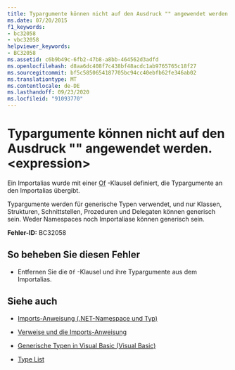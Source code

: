 ```yaml
---
title: Typargumente können nicht auf den Ausdruck "" angewendet werden. <expression>
ms.date: 07/20/2015
f1_keywords:
- bc32058
- vbc32058
helpviewer_keywords:
- BC32058
ms.assetid: c6b9b49c-6fb2-47b8-a8bb-464562d3adfd
ms.openlocfilehash: d8aa6dc408f7c438bf48acdc1ab9765765c18f27
ms.sourcegitcommit: bf5c5850654187705bc94cc40ebfb62fe346ab02
ms.translationtype: MT
ms.contentlocale: de-DE
ms.lasthandoff: 09/23/2020
ms.locfileid: "91093770"
---
```

# <a name="type-arguments-cannot-be-applied-to-the-expression-expression"></a>Typargumente können nicht auf den Ausdruck "" angewendet werden. \<expression>

Ein Importalias wurde mit einer [Of](../language-reference/statements/of-clause.md) -Klausel definiert, die Typargumente an den Importalias übergibt.  
  
 Typargumente werden für generische Typen verwendet, und nur Klassen, Strukturen, Schnittstellen, Prozeduren und Delegaten können generisch sein. Weder Namespaces noch Importaliase können generisch sein.  
  
 **Fehler-ID:** BC32058  
  
## <a name="to-correct-this-error"></a>So beheben Sie diesen Fehler  
  
- Entfernen Sie die `Of` -Klausel und ihre Typargumente aus dem Importalias.  
  
## <a name="see-also"></a>Siehe auch

- [Imports-Anweisung (.NET-Namespace und Typ)](../language-reference/statements/imports-statement-net-namespace-and-type.md)
- [Verweise und die Imports-Anweisung](../programming-guide/program-structure/references-and-the-imports-statement.md)

- [Generische Typen in Visual Basic (Visual Basic)](../programming-guide/language-features/data-types/generic-types.md)
- [Type List](../language-reference/statements/type-list.md)
